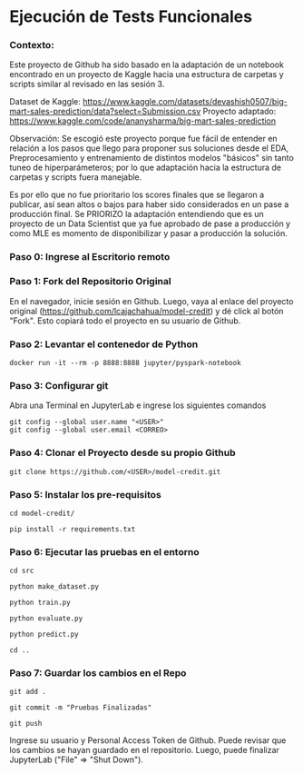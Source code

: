 # Ejecución de Tests Funcionales

### Contexto:

Este proyecto de Github ha sido basado en la adaptación de un notebook encontrado en un proyecto de Kaggle hacia una estructura de carpetas y scripts similar al revisado en las sesión 3.

Dataset de Kaggle: https://www.kaggle.com/datasets/devashish0507/big-mart-sales-prediction/data?select=Submission.csv
Proyecto adaptado: https://www.kaggle.com/code/ananysharma/big-mart-sales-prediction

Observación: Se escogió este proyecto porque fue fácil de entender en relación a los pasos que llego para proponer sus soluciones desde el EDA, Preprocesamiento y entrenamiento de distintos modelos "básicos" sin tanto tuneo de hiperparámeteros; por lo que adaptación hacia la estructura de carpetas y scripts fuera manejable. 

Es por ello que no fue prioritario los scores finales que se llegaron a publicar, así sean altos o bajos para haber sido considerados en un pase a producción final.
Se PRIORIZO la adaptación entendiendo que es un proyecto de un Data Scientist que ya fue aprobado de pase a producción y como MLE es momento de disponibilizar y pasar a producción la solución.

### Paso 0: Ingrese al Escritorio remoto

### Paso 1: Fork del Repositorio Original

En el navegador, inicie sesión en Github. Luego, vaya al enlace del proyecto original (https://github.com/lcajachahua/model-credit) y dé click al botón "Fork". Esto copiará todo el proyecto en su usuario de Github.


### Paso 2: Levantar el contenedor de Python

```
docker run -it --rm -p 8888:8888 jupyter/pyspark-notebook
```


### Paso 3: Configurar git

Abra una Terminal en JupyterLab e ingrese los siguientes comandos

```
git config --global user.name "<USER>"
git config --global user.email <CORREO>
```


### Paso 4: Clonar el Proyecto desde su propio Github

```
git clone https://github.com/<USER>/model-credit.git
```


### Paso 5: Instalar los pre-requisitos

```
cd model-credit/

pip install -r requirements.txt
```


### Paso 6: Ejecutar las pruebas en el entorno

```
cd src

python make_dataset.py

python train.py

python evaluate.py

python predict.py

cd ..
```


### Paso 7: Guardar los cambios en el Repo

```
git add .

git commit -m "Pruebas Finalizadas"

git push

```

Ingrese su usuario y Personal Access Token de Github. Puede revisar que los cambios se hayan guardado en el repositorio. Luego, puede finalizar JupyterLab ("File" => "Shut Down").
